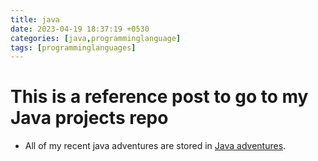 ```yaml
---
title: java
date: 2023-04-19 18:37:19 +0530
categories: [java,programminglanguage]
tags: [programminglanguages]
---
```

# This is a reference post to go to my Java projects repo
* All of my recent java adventures are stored in [Java adventures](https://github.com/amogh-dongre/java_projects.git).


